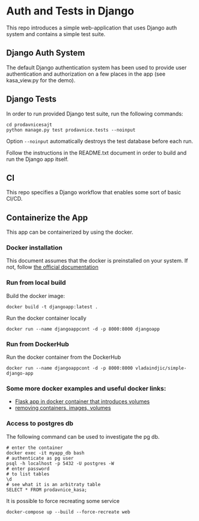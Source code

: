 # Auth and Tests in Django
This repo introduces a simple web-application that uses Django auth system and 
contains a simple test suite.

## Django Auth System
The default Django authentication system has been used to provide user 
authentication and authorization on a few places in the app (see 
kasa\_view.py for the demo).

## Django Tests
In order to run provided Django test suite, run the following commands:
```console
cd prodavnicesajt
python manage.py test prodavnice.tests --noinput
```
Option `--noinput` automatically destroys the test database before each run.

Follow the instructions in the README.txt document in order to build and run 
the Django app itself.

## CI
This repo specifies a Django workflow that enables some sort of basic CI/CD.

## Containerize the App
This app can be containerized by using the docker.

### Docker installation
This document assumes that the docker is preinstalled on your system. 
If not, follow [the official documentation](https://docs.docker.com/get-docker/)

### Run from local build
Build the docker image:
```console
docker build -t djangoapp:latest .
```

Run the docker container locally
```console
docker run --name djangoappcont -d -p 8000:8000 djangoapp
```

### Run from DockerHub
Run the docker container from the DockerHub
```console
docker run --name djangoappcont -d -p 8000:8000 vladaindjic/simple-django-app
```

### Some more docker examples and useful docker links:
- [Flask app in docker container that introduces volumes](https://github.com/MilosSimic/First-Docker-app?fbclid=IwAR2aUNHOLNqPL4K3wLYYIhtB7LxT0VRDOAQNyjBeOyHLRox7QC9SENEuhEA)
- [removing containers, images, volumes](https://www.digitalocean.com/community/tutorials/how-to-remove-docker-images-containers-and-volumes)


### Access to postgres db
The following command can be used to investigate the pg db.
```console
# enter the container
docker exec -it myapp_db bash
# authenticate as pg user
psql -h localhost -p 5432 -U postgres -W
# enter password
# to list tables 
\d 
# see what it is an arbitraty table
SELECT * FROM prodavnice_kasa;
```

It is possible to force recreating some service
```console
docker-compose up --build --force-recreate web  
```
